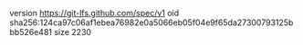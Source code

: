 version https://git-lfs.github.com/spec/v1
oid sha256:124ca97c06af1ebea76982e0a5066eb05f04e9f65da27300793125bbb526e481
size 2230
